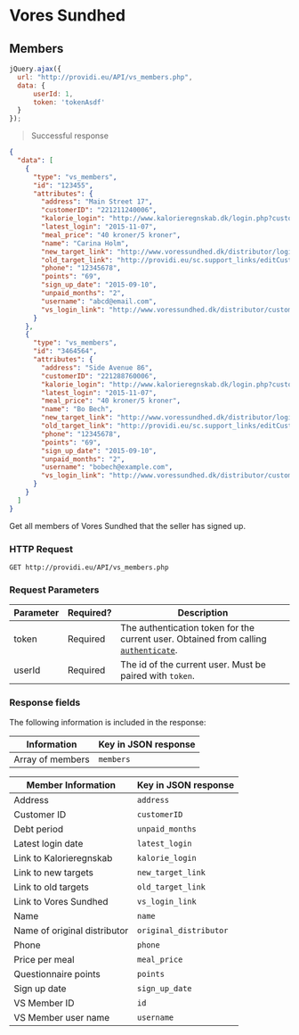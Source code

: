 # Vores Sundhed
## Members
```js
jQuery.ajax({
  url: "http://providi.eu/API/vs_members.php",
  data: {
      userId: 1,
      token: 'tokenAsdf'
  }
});
```

> Successful response

```json
{
  "data": [
    {
      "type": "vs_members",
      "id": "123455",
      "attributes": {
        "address": "Main Street 17",
        "customerID": "221211240006",
        "kalorie_login": "http://www.kalorieregnskab.dk/login.php?customerID=313214470001&vu=1444061739&hash=d966c33806b0f28a7d2bbbe",
        "latest_login": "2015-11-07",
        "meal_price": "40 kroner/5 kroner",
        "name": "Carina Holm",
        "new_target_link": "http://www.voressundhed.dk/distributor/login.php?reference=31321447&hash=da305792bc0d113bd63e9&redirect=http%3A%2F%2Fwww.voressundhed.dk%2Fpersonificeret%2Fupdate.before_after_ny.php%3FcustRef%3D313214470001",
        "old_target_link": "http://providi.eu/sc.support_links/editCust.php?id=55229&refer=313214470001",
        "phone": "12345678",
        "points": "69",
        "sign_up_date": "2015-09-10",
        "unpaid_months": "2",
        "username": "abcd@email.com",
        "vs_login_link": "http://www.voressundhed.dk/distributor/customer_login.php?customerID=313212270001&vu=1444051539&hash=d18a31acfb7e2a1c6410d30bd"
      }
    },
    {
      "type": "vs_members",
      "id": "3464564",
      "attributes": {
        "address": "Side Avenue 86",
        "customerID": "221288760006",
        "kalorie_login": "http://www.kalorieregnskab.dk/login.php?customerID=313214470001&vu=1444061739&hash=d966c33806b0f28a7d2bbbe",
        "latest_login": "2015-11-07",
        "meal_price": "40 kroner/5 kroner",
        "name": "Bo Bech",
        "new_target_link": "http://www.voressundhed.dk/distributor/login.php?reference=31321447&hash=da305792bc0d113bd63e9&redirect=http%3A%2F%2Fwww.voressundhed.dk%2Fpersonificeret%2Fupdate.before_after_ny.php%3FcustRef%3D313214470001",
        "old_target_link": "http://providi.eu/sc.support_links/editCust.php?id=55229&refer=313214470001",
        "phone": "12345678",
        "points": "69",
        "sign_up_date": "2015-09-10",
        "unpaid_months": "2",
        "username": "bobech@example.com",
        "vs_login_link": "http://www.voressundhed.dk/distributor/customer_login.php?customerID=313212270001&vu=1444051539&hash=d18a31acfb7e2a1c6410d30bd"
      }
    }
  ]
}
```

Get all members of Vores Sundhed that the seller has signed up.

### HTTP Request
`GET http://providi.eu/API/vs_members.php`

### Request Parameters
Parameter | Required? | Description
--------- | --------- | -----------
token     | Required  | The authentication token for the current user. Obtained from calling [`authenticate`](#authentication).
userId    | Required  | The id of the current user. Must be paired with `token`.

### Response fields
The following information is included in the response:

| Information       | Key in JSON response |
| ----------------- | -------------------- |
| Array of members  | `members`            |


| Member Information           | Key in JSON response   |
| ---------------------------- | ---------------------- |
| Address                      | `address`              |
| Customer ID                  | `customerID`           |
| Debt period                  | `unpaid_months`        |
| Latest login date            | `latest_login`         |
| Link to Kalorieregnskab      | `kalorie_login`        |
| Link to new targets          | `new_target_link`      |
| Link to old targets          | `old_target_link`      |
| Link to Vores Sundhed        | `vs_login_link`        |
| Name                         | `name`                 |
| Name of original distributor | `original_distributor` |
| Phone                        | `phone`                |
| Price per meal               | `meal_price`           |
| Questionnaire points         | `points`               |
| Sign up date                 | `sign_up_date`         |
| VS Member ID                 | `id`                   |
| VS Member user name          | `username`             |

